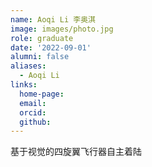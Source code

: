 ```yaml
---
name: Aoqi Li 李奥淇
image: images/photo.jpg
role: graduate
date: '2022-09-01'
alumni: false
aliases:
  - Aoqi Li
links:
  home-page: 
  email: 
  orcid: 
  github: 
---
```


基于视觉的四旋翼飞行器自主着陆
